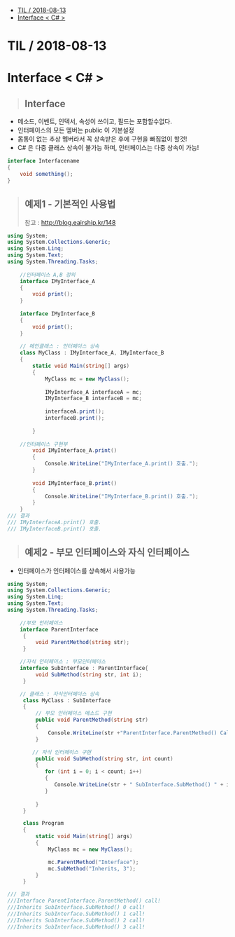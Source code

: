 <!-- START doctoc generated TOC please keep comment here to allow auto update -->
<!-- DON'T EDIT THIS SECTION, INSTEAD RE-RUN doctoc TO UPDATE -->


- [TIL   / 2018-08-13](#til----2018-08-13)
- [Interface < C# >](#interface--c-)

<!-- END doctoc generated TOC please keep comment here to allow auto update -->

# TIL   / 2018-08-13

  # Interface < C# >

>## Interface 
+ 메소드, 이벤트, 인덱서, 속성이 쓰이고, 필드는 포함할수없다.
+ 인터페이스의 모든 멤버는 public 이 기본설정
+ 몸통이 없는 추상 멤버라서 꼭 상속받은 후에 구현을 빠짐없이 할것!
+ C# 은 다중 클래스 상속이 불가능 하며, 인터페이스는 다중 상속이 가능!  
```csharp
interface Interfacename
{
    void something();
}
```
>## 예제1 - 기본적인 사용법
> 참고 :  http://blog.eairship.kr/148 
```csharp
using System;
using System.Collections.Generic;
using System.Linq;
using System.Text;
using System.Threading.Tasks;
    
    //인터페이스 A,B 정의
    interface IMyInterface_A
    {
        void print();
    }
 
    interface IMyInterface_B
    {
        void print();
    }
    
    // 메인클래스 : 인터페이스 상속
    class MyClass : IMyInterface_A, IMyInterface_B
    {
        static void Main(string[] args)
        {
            MyClass mc = new MyClass();
             
            IMyInterface_A interfaceA = mc;
            IMyInterface_B interfaceB = mc;
            
            interfaceA.print();
            interfaceB.print();
 
        }
    
    //인터페이스 구현부
        void IMyInterface_A.print()
        {
            Console.WriteLine("IMyInterface_A.print() 호출.");
        }
 
        void IMyInterface_B.print()
        {
            Console.WriteLine("IMyInterface_B.print() 호출.");
        }
    }
/// 결과
/// IMyInterfaceA.print() 호출.
/// IMyInterfaceB.print() 호출.
```

>## 예제2 - 부모 인터페이스와 자식 인터페이스
+ 인터페이스가 인터페이스를 상속해서 사용가능
```csharp
using System;
using System.Collections.Generic;
using System.Linq;
using System.Text;
using System.Threading.Tasks;
    
    //부모 인터페이스
    interface ParentInterface
     {
         void ParentMethod(string str);
     }

    //자식 인터페이스 : 부모인터페이스
    interface SubInterface : ParentInterface{
         void SubMethod(string str, int i);
     }

    // 클래스 : 자식인터페이스 상속
     class MyClass : SubInterface
     {  
         // 부모 인터페이스 메소드 구현
         public void ParentMethod(string str)
         {
             Console.WriteLine(str +"ParentInterface.ParentMethod() Call!");
         }

        // 자식 인터페이스 구현
         public void SubMethod(string str, int count)
         {
            for (int i = 0; i < count; i++)
            {
               Console.WriteLine(str + " SubInterface.SubMethod() " + i + " call!");
            }
 
         }
     }

     class Program
     {
         static void Main(string[] args)
         {
             MyClass mc = new MyClass();

             mc.ParentMethod("Interface");
             mc.SubMethod("Inherits, 3");
         }
     }

/// 결과
///Interface ParentInterface.ParentMethod() call!
///Inherits SubInterface.SubMethod() 0 call!
///Inherits SubInterface.SubMethod() 1 call!
///Inherits SubInterface.SubMethod() 2 call!
///Inherits SubInterface.SubMethod() 3 call!
```